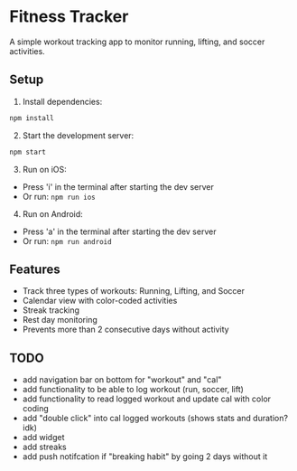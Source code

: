 # Fitness Tracker

A simple workout tracking app to monitor running, lifting, and soccer activities.

## Setup

1. Install dependencies:

```bash
npm install
```

2. Start the development server:

```bash
npm start
```

3. Run on iOS:

- Press 'i' in the terminal after starting the dev server
- Or run: `npm run ios`

4. Run on Android:

- Press 'a' in the terminal after starting the dev server
- Or run: `npm run android`

## Features

- Track three types of workouts: Running, Lifting, and Soccer
- Calendar view with color-coded activities
- Streak tracking
- Rest day monitoring
- Prevents more than 2 consecutive days without activity

## TODO

- add navigation bar on bottom for "workout" and "cal"
- add functionality to be able to log workout (run, soccer, lift)
- add functionality to read logged workout and update cal with color coding
- add "double click" into cal logged workouts (shows stats and duration? idk)
- add widget
- add streaks
- add push notifcation if "breaking habit" by going 2 days without it
